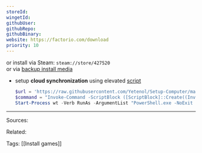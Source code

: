 ```yaml
---
storeId: 
wingetId: 
githubUser: 
githubRepo: 
githubBinary: 
website: https://factorio.com/download
priority: 10
---
```


or install via Steam: `steam://store/427520`  
or via [backup install media](https://onedrive.live.com/download?cid=1D2B2E681295AC2B&resid=1D2B2E681295AC2B%21419737&authkey=AG1w_3MTEaosDeQ)

- setup **cloud synchronization** using elevated [script](../scripts/Sync-Factorio.ps1)
  ```powershell
  $url = 'https://raw.githubusercontent.com/Yetenol/Setup-Computer/main/script/Sync-Factorio.ps1'
  $command = "Invoke-Command -ScriptBlock ([ScriptBlock]::Create((Invoke-WebRequest -Uri $url)))"
  Start-Process wt -Verb RunAs -ArgumentList "PowerShell.exe -NoExit -Command $command"
  ```


---


Sources:

Related:

Tags:
[[Install games]]